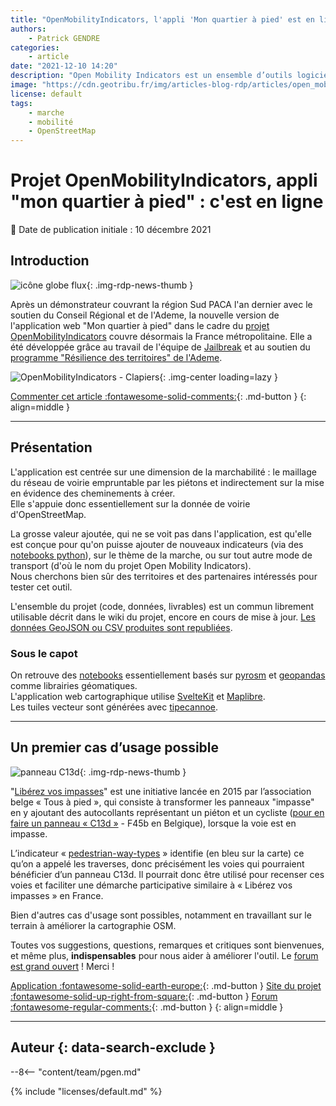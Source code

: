 ```yaml
---
title: "OpenMobilityIndicators, l'appli 'Mon quartier à pied' est en ligne"
authors:
    - Patrick GENDRE
categories:
    - article
date: "2021-12-10 14:20"
description: "Open Mobility Indicators est un ensemble d’outils logiciels libres et collaboratifs qui traite les données ouvertes pour créer des indicateurs de mobilité durable."
image: "https://cdn.geotribu.fr/img/articles-blog-rdp/articles/open_mobility_indicators/OpenMobilityIndicators_apercu.png"
license: default
tags:
    - marche
    - mobilité
    - OpenStreetMap
---
```


# Projet OpenMobilityIndicators, appli "mon quartier à pied" : c'est en ligne

:calendar: Date de publication initiale : 10 décembre 2021

## Introduction

![icône globe flux](https://cdn.geotribu.fr/img/internal/icons-rdp-news/flux.png "icône globe flux"){: .img-rdp-news-thumb }

Après un démonstrateur couvrant la région Sud PACA l'an dernier avec le soutien du Conseil Régional et de l'Ademe,
la nouvelle version de l'application web "Mon quartier à pied" dans le cadre du [projet OpenMobilityIndicators](https://openmobilityindicators.org/) couvre désormais la France métropolitaine. Elle a été développée grâce au travail de l'équipe de [Jailbreak](https://jailbreak.paris/fr-fr/) et au soutien du [programme "Résilience des territoires" de l'Ademe](https://wiki.resilience-territoire.ademe.fr/wiki/Mon_quartier_%C3%A0_pied).

![OpenMobilityIndicators - Clapiers](https://cdn.geotribu.fr/img/articles-blog-rdp/articles/open_mobility_indicators/OpenMobilityIndicators_clapiers.png "OpenMobilityIndicators - Clapiers"){: .img-center loading=lazy }

[Commenter cet article :fontawesome-solid-comments:](#__comments){: .md-button }
{: align=middle }

----

## Présentation

L'application est centrée sur une dimension de la marchabilité : le maillage du réseau de voirie empruntable par les piétons et indirectement sur la mise en évidence des cheminements à créer.  
Elle s'appuie donc essentiellement sur la donnée de voirie d'OpenStreetMap.

La grosse valeur ajoutée, qui ne se voit pas dans l'application, est qu'elle est conçue pour qu'on puisse ajouter de nouveaux indicateurs (via des [notebooks python](https://gitlab.com/open-mobility-indicators/indicators/)), sur le thème de la marche, ou sur tout autre mode de transport (d'où le nom du projet Open Mobility Indicators).  
Nous cherchons bien sûr des territoires et des partenaires intéressés pour tester cet outil.

L'ensemble du projet (code, données, livrables) est un commun librement utilisable décrit dans le wiki du projet, encore en cours de mise à jour. [Les données GeoJSON ou CSV produites sont republiées](https://gitlab.com/open-mobility-indicators/website/-/wikis/1_visiteur/T%C3%A9l%C3%A9charger-les-donn%C3%A9es).

### Sous le capot

On retrouve des [notebooks](https://gitlab.com/open-mobility-indicators/indicators) essentiellement basés sur [pyrosm](https://pyrosm.readthedocs.io/en/latest/) et [geopandas](https://geopandas.org/) comme librairies géomatiques.  
L'application web cartographique utilise [SvelteKit](https://kit.svelte.dev/) et [Maplibre](https://maplibre.org/).  
Les tuiles vecteur sont générées avec [tipecannoe](https://github.com/mapbox/tippecanoe).

----

## Un premier cas d’usage possible

![panneau C13d](https://cdn.geotribu.fr/img/articles-blog-rdp/articles/open_mobility_indicators/panneau_C13d.png "panneau C13d"){: .img-rdp-news-thumb }

"[Libérez vos impasses](https://www.tousapied.be/nos-projets/liberez-vos-impasses/)" est une initiative lancée en 2015 par l’association belge « Tous à pied », qui consiste à transformer les panneaux "impasse" en y ajoutant des autocollants représentant un piéton et un cycliste ([pour en faire un panneau « C13d »](https://fr.wikipedia.org/wiki/Panneau_d%27indication_d%27une_impasse_en_France) - F45b en Belgique), lorsque la voie est en impasse.

L’indicateur « [pedestrian-way-types](https://gitlab.com/open-mobility-indicators/indicators/pedestrian-way-types/-/blob/main/README.md) » identifie (en bleu sur la carte) ce qu’on a appelé les traverses, donc précisément les voies qui pourraient bénéficier d’un panneau C13d. Il pourrait donc être utilisé pour recenser ces voies et faciliter une démarche participative similaire à « Libérez vos impasses » en France.

Bien d'autres cas d'usage sont possibles, notamment en travaillant sur le terrain à améliorer la cartographie OSM.

Toutes vos suggestions, questions, remarques et critiques sont bienvenues, et même plus, **indispensables** pour nous aider à améliorer l'outil. Le [forum est grand ouvert](https://forum.fabmob.io/t/open-mobility-indicators/220) ! Merci !

[Application :fontawesome-solid-earth-europe:](https://app.openmobilityindicators.org/){: .md-button }
[Site du projet :fontawesome-solid-up-right-from-square:](https://openmobilityindicators.org/projet/){: .md-button }
[Forum :fontawesome-regular-comments:](https://forum.fabmob.io/t/open-mobility-indicators/220/){: .md-button }
{: align=middle }

----

## Auteur {: data-search-exclude }

--8<-- "content/team/pgen.md"

{% include "licenses/default.md" %}
